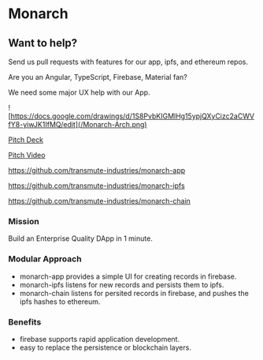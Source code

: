 # Monarch

## Want to help?

Send us pull requests with features for our app, ipfs, and ethereum repos.

Are you an Angular, TypeScript, Firebase, Material fan?

We need some major UX help with our App.

![https://docs.google.com/drawings/d/1S8PvbKIGMlHg15ypjQXyCizc2aCWVfY8-yiwJK1IfMQ/edit](/Monarch-Arch.png)

[Pitch Deck](https://docs.google.com/presentation/d/1PqNUOxKBmRaxnMcZKtDl2I0-to0t1aVLsKHzm25t43w/pub?start=false&loop=false&delayms=3000&slide=id.g17f005fce6_1_0)

[Pitch Video](https://youtu.be/VTHMNaiQCg8?t=1h44m24s)

https://github.com/transmute-industries/monarch-app

https://github.com/transmute-industries/monarch-ipfs

https://github.com/transmute-industries/monarch-chain


### Mission

Build an Enterprise Quality DApp in 1 minute.

### Modular Approach

- monarch-app provides a simple UI for creating records in firebase.
- monarch-ipfs listens for new records and persists them to ipfs.
- monarch-chain listens for persited records in firebase, and pushes the ipfs hashes to ethereum.

### Benefits

- firebase supports rapid application development.
- easy to replace the persistence or blockchain layers.
